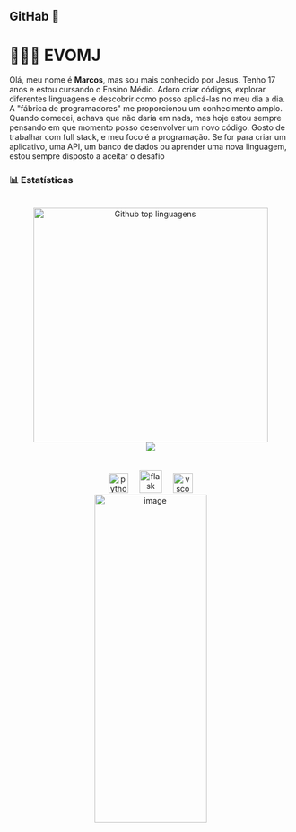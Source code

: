 ## GitHab 🤳

# 👩🏻‍💻 EVOMJ


Olá, meu nome é **Marcos**, mas sou mais conhecido por Jesus. Tenho 17 anos e estou cursando o Ensino Médio.
Adoro criar códigos, explorar diferentes linguagens e descobrir como posso aplicá-las no meu dia a dia. A "fábrica de programadores" me proporcionou um conhecimento amplo. Quando comecei, achava que não daria em nada, mas hoje estou sempre pensando em que momento posso desenvolver um novo código.
Gosto de trabalhar com full stack, e meu foco é a programação. Se for para criar um aplicativo, uma API, um banco de dados ou aprender uma nova linguagem, estou sempre disposto a aceitar o desafio




### **📊 Estatísticas**
<br>
<div align="center">
  <img src="https://github-readme-stats.vercel.app/api/top-langs/?username=EVOMJ&layout=compact&langs_count=20&theme=neon" width="418" alt="Github top linguagens"/>
  <br>
  <img src="http://github-profile-summary-cards.vercel.app/api/cards/profile-details?username=EVOMJ&theme=2077"/>
</div>
<br>
<br>
<div align="center">
 
  <img src="https://cdn.jsdelivr.net/gh/devicons/devicon/icons/python/python-original.svg" height="35" alt="python logo"  />
  <img width="12" />
  <img src="https://skillicons.dev/icons?i=flask" height="40" alt="flask logo"  />
  <img width="12" />
  <img src="https://cdn.jsdelivr.net/gh/devicons/devicon/icons/vscode/vscode-original.svg" height="35" alt="vscode logo"  />
</div>
 <div align="center">
 <img 
      width="200" height="585" alt="image" src="https://github.com/user-attachments/assets/cfee38bc-ff6e-4994-ac9f-5adfe1a9fc99" />


</p>
